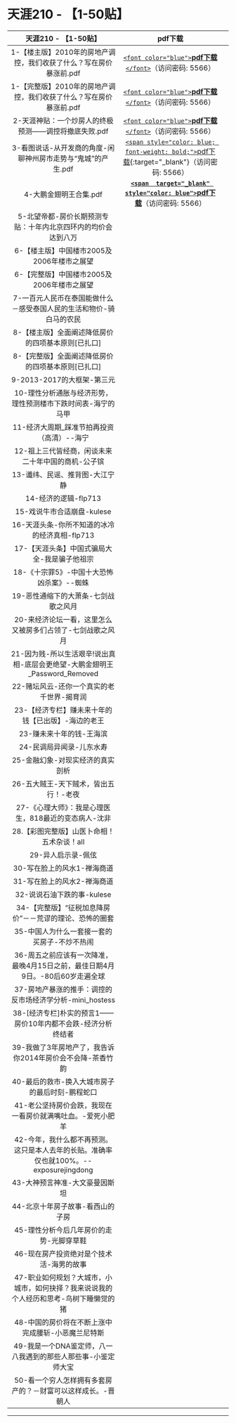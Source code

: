 # 天涯210 - 【1-50贴】

|                                  天涯210 - 【1-50贴】                                  |                                                                         pdf下载                                                                         |  |
| :------------------------------------------------------------------------------------: | :-----------------------------------------------------------------------------------------------------------------------------------------------------: | - |
|           1-【楼主版】2010年的房地产调控，我们收获了什么？写在房价暴涨前.pdf           |            [`<font color="blue">`**pdf下载** `</font>`](https://url97.ctfile.com/f/799297-563247371-037e1d?p=5566)（访问密码: 5566）            |  |
|           1-【完整版】2010年的房地产调控，我们收获了什么？写在房价暴涨前.pdf           |            [`<font color="blue">`**pdf下载** `</font>`](https://url97.ctfile.com/f/799297-563247371-037e1d?p=5566)（访问密码: 5566）            |  |
|                 2-天涯神贴：一个炒房人的终极预测——调控将撤底失败.pdf                 |            [`<font color="blue">`**pdf下载** `</font>`](https://url97.ctfile.com/f/799297-563247371-037e1d?p=5566)（访问密码: 5566）            |  |
|             3-看图说话-从开发商的角度-闲聊神州房市走势与“鬼城”的产生.pdf             | [`<span style="color: blue; font-weight: bold;">`pdf下载](https://url97.ctfile.com/f/799297-563247371-037e1d?p=5566){:target="_blank"}（访问密码: 5566） |  |
|                                 4-大鹏金翅明王合集.pdf                                 |      [**`<span  target="_blank" style="color: blue">`pdf下载**](https://url97.ctfile.com/f/799297-563247371-037e1d?p=5566)（访问密码: 5566）      |  |
|             5-北望帝都-房价长期预测专贴：十年内北京四环内的均价会达到八万             |                                                                                                                                                        |  |
|                       6-【楼主版】中国楼市2005及2006年楼市之展望                       |                                                                                                                                                        |  |
|                       6-【完整版】中国楼市2005及2006年楼市之展望                       |                                                                                                                                                        |  |
|          7-一百元人民币在泰国能做什么－感受泰国人民的生活和物价-骑白马的农民          |                                                                                                                                                        |  |
|                   8-【楼主版】全面阐述降低房价的四项基本原则[已扎口]                   |                                                                                                                                                        |  |
|                   8-【完整版】全面阐述降低房价的四项基本原则[已扎口]                   |                                                                                                                                                        |  |
|                               9-2013-2017的大框架-第三元                               |                                                                                                                                                        |  |
|              10-理性分析通胀与经济形势，理性预测楼市下跌时间表-海宁的马甲              |                                                                                                                                                        |  |
|                       11-经济大周期_踩准节拍再投资（高清）--海宁                       |                                                                                                                                                        |  |
|                   12-祖上三代皆经商，闲谈未来二十年中国的商机-公子镔                   |                                                                                                                                                        |  |
|                             13-谶纬、民谣、推背图-大江宁静                             |                                                                                                                                                        |  |
|                                  14-经济的逻辑-flp713                                  |                                                                                                                                                        |  |
|                               15-戏说牛市合适崩盘-kulese                               |                                                                                                                                                        |  |
|                     16-天涯头条-你所不知道的冰冷的经济真相-flp713                     |                                                                                                                                                        |  |
|                      17-【天涯头条】中国式骗局大全-我是骗子他祖宗                      |                                                                                                                                                        |  |
|                       18-《十宗罪5》-中国十大恐怖凶杀案》--蜘蛛                       |                                                                                                                                                        |  |
|                          19-恶性通缩下的大萧条-七剑战歌之风月                          |                                                                                                                                                        |  |
|               20-来经济论坛一看，这里怎么又被房多们占领了-七剑战歌之风月               |                                                                                                                                                        |  |
|       21-因为贱-所以生活艰辛!说出真相-底层会更绝望-大鹏金翅明王_Password_Removed       |                                                                                                                                                        |  |
|                       22-赌坛风云-还你一个真实的老千世界-揭育润                       |                                                                                                                                                        |  |
|                   23-【经济专栏】赚未来十年的钱【已出版】-海边的老王                   |                                                                                                                                                        |  |
|                                23-赚未来十年的钱-王海滨                                |                                                                                                                                                        |  |
|                                24-民调局异闻录-儿东水寿                                |                                                                                                                                                        |  |
|                            25-金融幻象-对现实经济的真实剖析                            |                                                                                                                                                        |  |
|                         26-五大贼王-天下贼术，皆出五行！-老夜                         |                                                                                                                                                        |  |
|                 27-《心理大师》：我是心理医生，818最近的变态病人-沈非                 |                                                                                                                                                        |  |
|                       28.【彩图完整版】山医卜命相！五术杂谈！all                       |                                                                                                                                                        |  |
|                                   29-异人启示录-佩伭                                   |                                                                                                                                                        |  |
|                              30-写在脸上的风水1-禅海商道                              |                                                                                                                                                        |  |
|                              31-写在脸上的风水2-禅海商道                              |                                                                                                                                                        |  |
|                               32-说说石油下跌的事-kulese                               |                                                                                                                                                        |  |
|               34-【完整版】“征税加息降房价”－－荒谬的理论、恐怖的圈套               |                                                                                                                                                        |  |
|                      35-中国人为什么一套接一套的买房子-不炒不热闹                      |                                                                                                                                                        |  |
|     36-周五之前应该有一次降准，最晚4月15日之前，最佳日期4月9日。-80后60岁走遍全球     |                                                                                                                                                        |  |
|                37-房地产暴涨的推手：调控的反市场经济学分析-mini_hostess                |                                                                                                                                                        |  |
|             38-[经济专栏]朴实的预言1——房价10年内都不会跌-经济分析终结者             |                                                                                                                                                        |  |
|               39-我做了3年房地产了，我告诉你2014年房价会不会降-茶香竹韵               |                                                                                                                                                        |  |
|                    40-最后的救市-换入大城市房子的最后时刻-鹏程蛇口                    |                                                                                                                                                        |  |
|               41-老公坚持房价会跌，我现在一看房价就满嘴吐血。-爱死小肥羊               |                                                                                                                                                        |  |
| 42-今年，我什么都不再预测。这只是本人去年的长贴。准确率仅也就100%。--exposurejingdong |                                                                                                                                                        |  |
|                             43-大神预言神准-大文豪曼因斯坦                             |                                                                                                                                                        |  |
|                            44-北京十年房子故事-看西山的子房                            |                                                                                                                                                        |  |
|                        45-理性分析今后几年房价的走势-光脚穿草鞋                        |                                                                                                                                                        |  |
|                        46-现在房产投资绝对是个技术活-海男的故事                        |                                                                                                                                                        |  |
| 47-职业如何规划？大城市，小城市，如何抉择？我来说说我的个人经历和思考-鸟树下睡懒觉的猪 |                                                                                                                                                        |  |
|                   48-中国的房价将在不断上涨中完成腰斩-小恶魔兰尼特斯                   |                                                                                                                                                        |  |
|             49-我是一个DNA鉴定师，八一八我遇到的那些人那些事-小鉴定师大宝             |                                                                                                                                                        |  |
|              50-看一个穷人怎样拥有多套房产的？－财富可以这样成长。-晋朝人              |                                                                                                                                                        |  |



---
